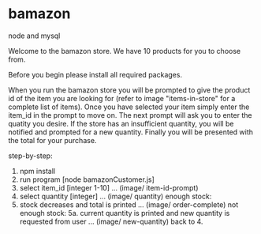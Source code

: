 # bamazon
node and mysql


Welcome to the bamazon store. We have 10 products for you to choose from. 

Before you begin please install all required packages. 

When you run the bamazon store you will be prompted to give the product id of the item you are looking for (refer to image "items-in-store" for a complete list of items). Once you have selected your item simply enter the item_id in the prompt to move on. The next prompt will ask you to enter the quatity you desire. If the store has an insufficient quantity, you will be notified and prompted for a new quantity. Finally you will be presented with the total for your purchase. 

 
step-by-step:

1. npm install
2. run program [node bamazonCustomer.js]
3. select item_id [integer 1-10]  ...  (image/ item-id-prompt)
4. select quantity [integer] ... (image/ quantity)
enough stock:
5. stock decreases and total is printed ... (image/ order-complete)
not enough stock:
5a. current quantity is printed and new quantity is requested from user ... (image/ new-quantity)
back to 4.

